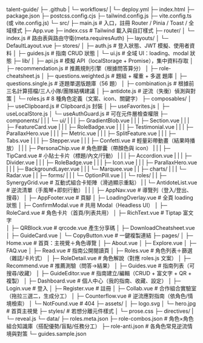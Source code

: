 talent-guide/
├─ .github
|   └─ workflows/
|      └─ deploy.yml
├─ index.html
├─ package.json
├─ postcss.config.cjs
├─ tailwind.config.js
├─ vite.config.ts (或 vite.config.js)
└─ src/
    ├─ main.js # 入口，註冊 Router / Pinia / Toast / 全域樣式
    ├─ App.vue
    ├─ index.css # Tailwind 載入與自訂樣式
    ├─ router/
    │ └─ index.js # 路由表與路由守衛(meta.requiresAuth)
    ├─ layouts/
    │ └─ DefaultLayout.vue
    ├─ stores/
    │ ├─ auth.js # 登入狀態、JWT 模擬、使用者資料
    │ ├─ guides.js # 指南 CRUD 狀態
    │ └─ ui.js # 全域 UI：loading、modal 狀態
    ├─ lib/
    │ ├─ api.js # 模擬 API（localStorage + Promise），集中資料存取
    │ ├─ recommendation.js # 推薦規則引擎（根據問答算分）
    │ ├─ role-cheatsheet.js
    │ ├─ questions.weighted.js    # 題組 + 權重 + 多選 題庫
    │ ├─ questions.single.js   # 逐題單選版題庫（56 題）
    │ ├─ combination.js          # 根據前三名計算搭檔/三人小隊/團隊結構建議
    │ ├─ antidote.js             # 逆流（失衡）偵測與對策
    │ └─ roles.js # 8 種角色定義（文案、icon、關鍵字）
    ├─ composables/
    │ ├─ useClipboard.js # Clipboard.js 封裝
    │ ├─ useFavorites.js
    │ ├─ useLocalStore.js
    │ └─ useAuthGuard.js # 可在元件層檢查權限
    ├─ components/
    | |     |   └─ ui/
    | |     |    ├─ GradientBlob.vue
    | |     |    ├─ Section.vue
    | |     |    ├─ FeatureCard.vue
    | |     |    ├─ RoleBadge.vue
    | |     |    ├─ Testimonial.vue
    | |     |    ├─ ParallaxHero.vue
    | |     |    ├─ Metric.vue
    | |     |    ├─ SplitFeature.vue
    | |     |    ├─ Tabs.vue
    | |     |    ├─ Stepper.vue
    | |     |    ├─ Confetti.vue      # 輕量彩帶動畫（結果時播放）
    | |     |    ├─ PersonaChip.vue      # 角色膠囊（帶顏色與 icon）
    | |     |    ├─ TipCard.vue          # 小貼士卡片（標題/內文/行動）
    | |     |    ├─ Accordion.vue
    | |     |    ├─ Divider.vue
    | |     |    ├─ RoleBadge.vue
    | |     |    ├─ Icon.vue
    | |     |    ├─ ParallaxHero.vue
    | |     |    ├─ BackgroundLayer.vue
    | |     |    └─ Marquee.vue
    | |     ├─ charts/
    | |     |    └─ Radar.vue
    | |     ├─ forms/
    | |     |    └─ OptionPill.vue
    | |     └─ roles/
    | |          ├─ SynergyGrid.vue      # 互動式組合卡矩陣（滑過顯示重點）
    | |          └─ AntidoteList.vue     # 逆流清單（手風琴+即刻行動）
    | |
    │ ├─ AppNav.vue # 導覽列（登入/登出、搜尋）
    │ ├─ AppFooter.vue # 頁腳
    │ ├─ LoadingOverlay.vue # 全頁 loading 狀態
    │ ├─ ConfirmModal.vue # 共用 Modal（Headless UI）
    │ ├─ RoleCard.vue # 角色卡片（首頁/列表共用）
    │ ├─ RichText.vue # Tiptap 富文字   
    │ ├─ QRBlock.vue # qrcode.vue 產生分享碼
    │ ├─ DownloadCheatsheet.vue
    │ ├─ GuideCard.vue
    │ └─ CopyButton.vue # 一鍵複製連結
    ├─ pages/
    │ ├─ Home.vue # 首頁：主視覺＋角色導覽
    │ ├─ About.vue
    │ ├─ Explore.vue
    │ ├─ FAQ.vue
    │ ├─ Read.vue # 指南公開閱讀頁
    │ ├─ Roles.vue # 角色列表＋篩選（雜誌/卡片式）
    │ ├─ RoleDetail.vue # 角色解說（對應 roles.js 文案）
    │ ├─ Recommend.vue # 推薦測驗（問答→結果）
    │ ├─ Guides.vue # 指南列表（可搜尋/收藏）
    │ ├─ GuideEditor.vue # 指南建立/編輯（CRUD + 富文字 + QR + 複製）
    │ ├─ Dashboard.vue # 個人中心（我的指南、收藏、設定）
    │ ├─ Login.vue # 登入
    │ ├─ Register.vue # 註冊
    │ ├─ Collab.vue              # 合作組合實驗室（拖拉三選二，生成分工）
    │ ├─ Counterflow.vue         # 逆流應對指南（依角色/情境檢索）
    │ └─ NotFound.vue # 404
    ├─ assets/
    │ ├─ logo.svg
    │ └─ hero.jpg # 首頁主視覺
    ├─ styles/  # 若想分離元件樣式
    │ └─ prose.css
    ├─ directives/
    | └─ reveal.js
    └─ data/
        ├─ roles.meta.json
        ├─ role-combos.json        # 角色×角色 組合知識庫（搭配優勢/盲點/任務分工）
        ├─ role-anti.json          # 各角色常見逆流情境與對策
        └─ guides.sample.json
